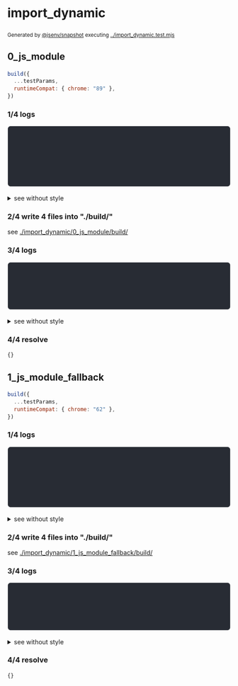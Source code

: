 # import_dynamic

<sub>
  Generated by <a href="https://github.com/jsenv/core/tree/main/packages/independent/snapshot">@jsenv/snapshot</a> executing <a href="../import_dynamic.test.mjs">../import_dynamic.test.mjs</a>
</sub>

## 0_js_module

```js
build({
  ...testParams,
  runtimeCompat: { chrome: "89" },
})
```

### 1/4 logs

![img](import_dynamic/0_js_module/log_group.svg)

<details>
  <summary>see without style</summary>

```console

build "./main.html"
⠋ generate source graph
✔ generate source graph (done in <X> second)
⠋ generate build graph
✔ generate build graph (done in <X> second)
⠋ write files in build directory

```

</details>


### 2/4 write 4 files into "./build/"

see [./import_dynamic/0_js_module/build/](./import_dynamic/0_js_module/build/)

### 3/4 logs

![img](import_dynamic/0_js_module/log_group_1.svg)

<details>
  <summary>see without style</summary>

```console
✔ write files in build directory (done in <X> second)
--- build files ---  
- html : 1 (730 B / 62 %)
- js   : 3 (446 B / 38 %)
- total: 4 (1 kB / 100 %)
--------------------
```

</details>


### 4/4 resolve

```js
{}
```

## 1_js_module_fallback

```js
build({
  ...testParams,
  runtimeCompat: { chrome: "62" },
})
```

### 1/4 logs

![img](import_dynamic/1_js_module_fallback/log_group.svg)

<details>
  <summary>see without style</summary>

```console

build "./main.html"
⠋ generate source graph
✔ generate source graph (done in <X> second)
⠋ generate build graph
✔ generate build graph (done in <X> second)
⠋ write files in build directory

```

</details>


### 2/4 write 4 files into "./build/"

see [./import_dynamic/1_js_module_fallback/build/](./import_dynamic/1_js_module_fallback/build/)

### 3/4 logs

![img](import_dynamic/1_js_module_fallback/log_group_1.svg)

<details>
  <summary>see without style</summary>

```console
✔ write files in build directory (done in <X> second)
--- build files ---  
- html : 1 (17 kB / 94 %)
- js   : 3 (1 kB / 6 %)
- total: 4 (19 kB / 100 %)
--------------------
```

</details>


### 4/4 resolve

```js
{}
```